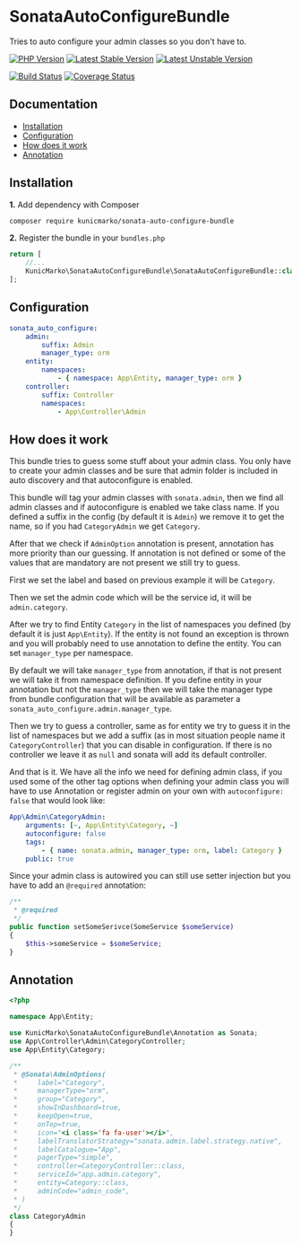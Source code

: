 SonataAutoConfigureBundle
=========================

Tries to auto configure your admin classes so you don't have to.

[![PHP Version](https://img.shields.io/badge/php-%5E7.1-blue.svg)](https://img.shields.io/badge/php-%5E7.1-blue.svg)
[![Latest Stable Version](https://poser.pugx.org/kunicmarko/sonata-auto-configure-bundle/v/stable)](https://packagist.org/packages/kunicmarko/sonata-auto-configure-bundle)
[![Latest Unstable Version](https://poser.pugx.org/kunicmarko/sonata-auto-configure-bundle/v/unstable)](https://packagist.org/packages/kunicmarko/sonata-auto-configure-bundle)

[![Build Status](https://travis-ci.org/kunicmarko20/SonataAutoConfigureBundle.svg?branch=master)](https://travis-ci.org/kunicmarko20/SonataAutoConfigureBundle)
[![Coverage Status](https://coveralls.io/repos/github/kunicmarko20/SonataAutoConfigureBundle/badge.svg?branch=master)](https://coveralls.io/github/kunicmarko20/SonataAutoConfigureBundle?branch=master)

Documentation
-------------

* [Installation](#installation)
* [Configuration](#configuration)
* [How does it work](#how-does-it-work)
* [Annotation](#annotation)

## Installation

**1.**  Add dependency with Composer

```bash
composer require kunicmarko/sonata-auto-configure-bundle
```

**2.** Register the bundle in your `bundles.php`

```php
return [
    //...
    KunicMarko\SonataAutoConfigureBundle\SonataAutoConfigureBundle::class => ['all' => true],
];
```

## Configuration

```yaml
sonata_auto_configure:
    admin:
        suffix: Admin
        manager_type: orm
    entity:
        namespaces:
            - { namespace: App\Entity, manager_type: orm }
    controller:
        suffix: Controller
        namespaces:
            - App\Controller\Admin
```

## How does it work

This bundle tries to guess some stuff about your admin class. You only have to create your admin
classes and be sure that admin folder is included in auto discovery and that autoconfigure is enabled.

This bundle will tag your admin classes with `sonata.admin`, then we find all admin classes and if
autoconfigure is enabled we take class name. If you defined a suffix in the config (by default it is
`Admin`) we remove it to get the name, so if you had `CategoryAdmin` we get `Category`.

After that we check if `AdminOption` annotation is present, annotation has more priority than our
guessing. If annotation is not defined or some of the values that are mandatory are not present
we still try to guess.

First we set the label and based on previous example it will be `Category`.

Then we set the admin code which will be the service id, it will be `admin.category`.

After we try to find Entity `Category` in the list of namespaces you defined (by default it is just
`App\Entity`). If the entity is not found an exception is thrown and you will probably need to use
annotation to define the entity. You can set `manager_type` per namespace.

By default we will take `manager_type` from annotation, if that is not present we will take it
from namespace definition. If you define entity in your annotation but not the `manager_type` then
we will take the manager type from bundle configuration that will be available as parameter a
`sonata_auto_configure.admin.manager_type`.

Then we try to guess a controller, same as for entity we try to guess it in the list of namespaces
but we add a suffix (as in most situation people name it `CategoryController`) that you can disable
in configuration. If there is no controller we leave it as `null` and sonata will add its default
controller.

And that is it. We have all the info we need for defining admin class, if you used some of the
other tag options when defining your admin class you will have to use Annotation or register
admin on your own with `autoconfigure: false` that would look like:

```yaml
App\Admin\CategoryAdmin:
    arguments: [~, App\Entity\Category, ~]
    autoconfigure: false
    tags:
        - { name: sonata.admin, manager_type: orm, label: Category }
    public: true
```

Since your admin class is autowired you can still use setter injection but you have to add an
`@required` annotation:

```php
/**
 * @required
 */
public function setSomeSerivce(SomeService $someService)
{
    $this->someService = $someService;
}
```

## Annotation

```php
<?php

namespace App\Entity;

use KunicMarko\SonataAutoConfigureBundle\Annotation as Sonata;
use App\Controller\Admin\CategoryController;
use App\Entity\Category;

/**
 * @Sonata\AdminOptions(
 *     label="Category",
 *     managerType="orm",
 *     group="Category",
 *     showInDashboard=true,
 *     keepOpen=true,
 *     onTop=true,
 *     icon="<i class='fa fa-user'></i>",
 *     labelTranslatorStrategy="sonata.admin.label.strategy.native",
 *     labelCatalogue="App",
 *     pagerType="simple",
 *     controller=CategoryController::class,
 *     serviceId="app.admin.category",
 *     entity=Category::class,
 *     adminCode="admin_code",
 * )
 */
class CategoryAdmin
{
}
```
